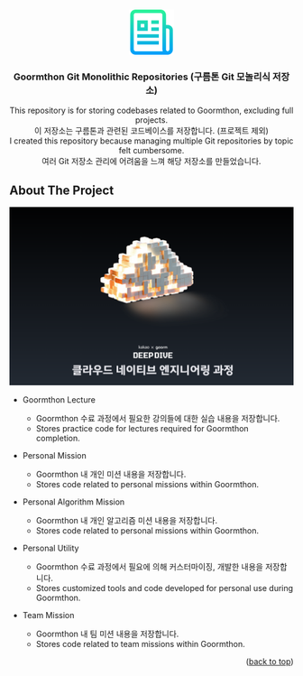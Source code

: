 <!-- Improved compatibility of back to top link: See: https://github.com/othneildrew/Best-README-Template/pull/73 -->

<a id="readme-top"></a>
<!-- PROJECT LOGO -->
<br />
<div align="center">
  <a href="https://github.com/baobabnamu/goormthon">
    <img src="images/logo.png" alt="Logo" width="80" height="80">
  </a>

  <h3 align="center">Goormthon Git Monolithic Repositories (구름톤 Git 모놀리식 저장소)</h3>

  <p align="center">
    This repository is for storing codebases related to Goormthon, excluding full projects. <br />
    이 저장소는 구름톤과 관련된 코드베이스를 저장합니다. (프로젝트 제외) <br />
    I created this repository because managing multiple Git repositories by topic felt cumbersome.<br />
    여러 Git 저장소 관리에 어려움을 느껴 해당 저장소를 만들었습니다. <br />
  </p>
</div>

<!-- ABOUT THE PROJECT -->
## About The Project

[![Product Name Screen Shot][product-screenshot]](https://iwantbaobab.tistory.com)

  - Goormthon Lecture
    - Goormthon 수료 과정에서 필요한 강의들에 대한 실습 내용을 저장합니다.  
    - Stores practice code for lectures required for Goormthon completion.

  - Personal Mission
    - Goormthon 내 개인 미션 내용을 저장합니다.  
    - Stores code related to personal missions within Goormthon.

  - Personal Algorithm Mission
    - Goormthon 내 개인 알고리즘 미션 내용을 저장합니다.  
    - Stores code related to personal missions within Goormthon.

  - Personal Utility
    - Goormthon 수료 과정에서 필요에 의해 커스터마이징, 개발한 내용을 저장합니다.
    - Stores customized tools and code developed for personal use during Goormthon.

  - Team Mission
    - Goormthon 내 팀 미션 내용을 저장합니다.  
    - Stores code related to team missions within Goormthon.

<p align="right">(<a href="#readme-top">back to top</a>)</p>

<!-- MARKDOWN LINKS & IMAGES -->
<!-- https://www.markdownguide.org/basic-syntax/#reference-style-links -->
[product-screenshot]: images/screenshot.png